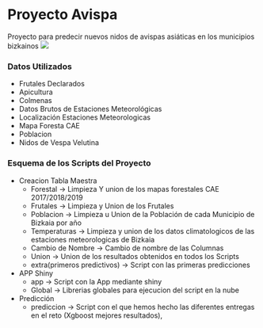 # Proyecto Avispa
Proyecto para predecir nuevos nidos de avispas asiáticas en los municipios bizkainos
![](https://www.latiendadelapicultor.com/blog/wp-content/uploads/2015/10/vespa_velutina1.jpg)

### Datos Utilizados

- Frutales Declarados
- Apicultura
- Colmenas
- Datos Brutos de Estaciones Meteorológicas 
- Localización Estaciones Meteorologicas
- Mapa Foresta CAE
- Poblacion
- Nidos de Vespa Velutina 

### Esquema de los Scripts del Proyecto

+  Creacion Tabla Maestra
    + Forestal -> Limpieza Y union de los mapas forestales CAE 2017/2018/2019
    + Frutales -> Limpieza y Union de los Frutales
    + Poblacion -> Limpieza u Union de la Población de cada Municipio de Bizkaia por año
    + Temperaturas -> Limpieza y union de los datos climatologicos de las estaciones meteorologicas de Bizkaia
    + Cambio de Nombre -> Cambio de nombre de las Columnas
    + Union -> Union de los resultados obtenidos en todos los Scripts 
    + extra(primeros predictivos) -> Script con las primeras predicciones 
+  APP Shiny
    + app -> Script con la App mediante shiny
    + Global -> Librerias globales para ejecucion del script en la nube
+  Predicción
    * prediccion -> Script con el que hemos hecho las diferentes entregas en el reto (Xgboost mejores resultados), 
   


